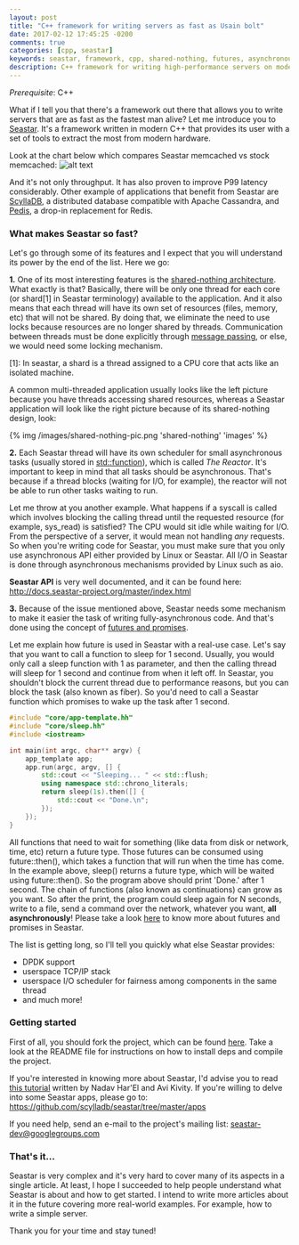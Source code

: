 ```yaml
---
layout: post
title: "C++ framework for writing servers as fast as Usain bolt"
date: 2017-02-12 17:45:25 -0200
comments: true
categories: [cpp, seastar]
keywords: seastar, framework, cpp, shared-nothing, futures, asynchronous, high-performance
description: C++ framework for writing high-performance servers on modern hardware
---
```


_Prerequisite_: C++

What if I tell you that there's a framework out there that allows you to write
servers that are as fast as the fastest man alive? Let me introduce you to
[Seastar](http://www.seastar-project.org/).
It's a framework written in modern C++ that provides its user with a set of
tools to extract the most from modern hardware.

Look at the chart below which compares Seastar memcached vs stock memcached:
![alt text](http://www.seastar-project.org/img/memcache.png)

And it's not only throughput. It has also proven to improve P99 latency
considerably. Other example of applications that benefit from Seastar are
[ScyllaDB](https://github.com/scylladb/scylla/), a distributed database
compatible with Apache Cassandra, and [Pedis](https://github.com/fastio/pedis/),
a drop-in replacement for Redis.

### What makes Seastar so fast?
Let's go through some of its features and I expect that you will understand its
power by the end of the list. Here we go:

**1.** One of its most interesting features is the [shared-nothing architecture](http://www.seastar-project.org/shared-nothing/).
What exactly is that? Basically, there will be only one thread for each core
(or shard\[1] in Seastar terminology) available to the application. And it also
means that each thread will have its own set of resources (files, memory, etc)
that will not be shared. By doing that, we eliminate the need to use locks
because resources are no longer shared by threads.
Communication between threads must be done explicitly through [message passing](http://www.seastar-project.org/message-passing/),
or else, we would need some locking mechanism.

\[1]: In seastar, a shard is a thread assigned to a CPU core that acts like an
isolated machine.

A common multi-threaded application usually looks like the left picture because
you have threads accessing shared resources, whereas a Seastar application will
look like the right picture because of its shared-nothing design, look:

{% img /images/shared-nothing-pic.png 'shared-nothing' 'images' %}


**2.** Each Seastar thread will have its own scheduler for small asynchronous tasks
(usually stored in [std::function](http://en.cppreference.com/w/cpp/utility/functional/function)),
which is called *The Reactor*. It's important to keep in mind that all tasks
should be asynchronous. That's because if a thread blocks (waiting for I/O, for
example), the reactor will not be able to run other tasks waiting to run.

Let me throw at you another example. What happens if a syscall is called which
involves blocking the calling thread until the requested resource (for example,
sys_read) is satisfied? The CPU would sit idle while waiting for I/O. From the
perspective of a server, it would mean not handling *any* requests. So when
you're writing code for Seastar, you must make sure that you only use
asynchronous API either provided by Linux or Seastar. All I/O in Seastar is
done through asynchronous mechanisms provided by Linux such as aio.

**Seastar API** is very well documented, and it can be found here:
http://docs.seastar-project.org/master/index.html

**3.** Because of the issue mentioned above, Seastar needs some mechanism to make
it easier the task of writing fully-asynchronous code. And that's done using
the concept of [futures and promises](https://en.wikipedia.org/wiki/Futures_and_promises).

Let me explain how future is used in Seastar with a real-use case.
Let's say that you want to call a function to sleep for 1 second. Usually, you
would only call a sleep function with 1 as parameter, and then the calling
thread will sleep for 1 second and continue from when it left off.
In Seastar, you shouldn't block the current thread due to performance
reasons, but you can block the task (also known as fiber). So you'd need to
call a Seastar function which promises to wake up the task after 1 second.

```cpp
#include "core/app-template.hh"
#include "core/sleep.hh"
#include <iostream>

int main(int argc, char** argv) {
    app_template app;
    app.run(argc, argv, [] {
        std::cout << "Sleeping... " << std::flush;
        using namespace std::chrono_literals;
        return sleep(1s).then([] {
            std::cout << "Done.\n";
        });
    });
}
```

All functions that need to wait for something (like data from disk or network,
time, etc) return a future type. Those futures can be consumed using
future::then(), which takes a function that will run when the time has come.
In the example above, sleep() returns a future type, which will be waited
using future::then(). So the program above should print 'Done.' after 1 second.
The chain of functions (also known as continuations) can grow as you want.
So after the print, the program could sleep again for N seconds, write to a
file, send a command over the network, whatever you want,
**all asynchronously**!
Please take a look [here](http://www.seastar-project.org/futures-promises/) to
know more about futures and promises in Seastar.


The list is getting long, so I'll tell you quickly what else Seastar provides:

* DPDK support
* userspace TCP/IP stack
* userspace I/O scheduler for fairness among components in the same thread
* and much more!


### Getting started
First of all, you should fork the project, which can be found [here](https://github.com/scylladb/seastar).
Take a look at the README file for instructions on how to install deps and
compile the project.

If you're interested in knowing more about Seastar, I'd advise you to read
[this tutorial](https://github.com/scylladb/seastar/blob/master/doc/tutorial.md)
written by Nadav Har'El and Avi Kivity. If you're willing to delve into some
Seastar apps, please go to:
https://github.com/scylladb/seastar/tree/master/apps

If you need help, send an e-mail to the project's mailing list:
seastar-dev@googlegroups.com


### That's it...
Seastar is very complex and it's very hard to cover many of its aspects in a
single article. At least, I hope I succeeded to help people understand what
Seastar is about and how to get started. I intend to write more articles
about it in the future covering more real-world examples. For example, how to
write a simple server.


Thank you for your time and stay tuned!





